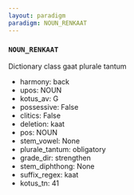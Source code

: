 ```yaml
---
layout: paradigm
paradigm: NOUN_RENKAAT
---
```

### ` NOUN_RENKAAT `

Dictionary class gaat plurale tantum
* harmony: back
* upos: NOUN
* kotus_av: G
* possessive: False
* clitics: False
* deletion: kaat
* pos: NOUN
* stem_vowel: None
* plurale_tantum: obligatory
* grade_dir: strengthen
* stem_diphthong: None
* suffix_regex: kaat
* kotus_tn: 41
